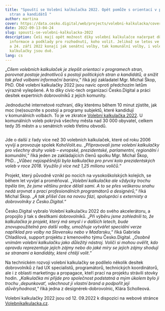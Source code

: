 ```yaml
---
title: "Spouští se Volební kalkulačka 2022. Opět pomůže s orientací v programech
  stran a kandidátů "
author: martina
cover: https://data.cesko.digital/web/projects/volebni-kalkulacka/cover.jpg
date: 2022-09-13-04-24
slug: spousti-se-volebni-kalkulacka-2022
description: Češi mají opět možnost díky volební kalkulačce načerpat důvěryhodné
  informace a podklady pro rozhodnutí, koho volit. Jelikož se letos ve dnech 23.
  a 24. září 2022 konají jak senátní volby, tak komunální volby, i volební
  kalkulačky jsou dvě.
lang: cs
---
```

„*Cílem volebních kalkulaček je zlepšit orientaci v programech stran, porovnat postoje jednotlivců s postoji politických stran a kandidátů, a snížit tak před volbami informační bariéru*,“ říká její zakladatel Mgr. Michal Škop, PhD. Obě volební kalkulačky 2022 jsou navíc oproti předchozím letům výrazně vylepšené. A to díky civic-tech organizaci Česko.Digital a práci desítek expertních dobrovolníků z jejich komunity. 

Jednoduché internetové rozhraní, díky kterému během 10 minut zjistíte, jak moc (ne)souzníte s postoji a programy subjektů, které kandidují v komunálních volbách. To je ve zkratce [Volební kalkulačka 2022](https://www.volebnikalkulacka.cz/). U komunálních voleb pokrývá všechny města nad 30 000 obyvatel, celkem tedy 35 městn a u senátních voleb třetinu obvodů.

![]()

Jde o další z řady více než 30 volebních kalkulaček, které od roku 2006 vyvíjí a provozuje spolek KohoVolit.eu. „*Připravovali jsme volební kalkulačky pro všechny druhy voleb – evropské, prezidentské, parlamentní, regionální i komunální*,“ říká jeden ze zakládajících členů spolku Mgr. Michal Škop, PhD.. „*Vůbec nejúspěšnější byla kalkulačka pro první kolo prezidentských voleb v roce 2018. Využilo ji více než 1,25 milionu voličů*.“ 

Projekt, který původně vznikl po nocích na vysokoškolských kolejích, se během let vyvíjel a proměňoval. „*Volební kalkulačka ale vždycky trochu trpěla tím, že jsme většinu práce dělali sami. A to se přes veškerou snahu nedá srovnat s prací profesionálních programátorů a designérů*,“ říká Michal Škop. „*A tak přišel čas na novou fázi, spolupráci s externisty a dobrovolníky z Česko.Digital*.“

Česko.Digital vybralo Volební kalkulačku 2022 do svého akcelerátoru, a propojilo ji tak s desítkami dobrovolníků. „*Při výběru jsme zohlednili to, že kalkulačka je projekt, který má smysl i v dalších letech, bude znovupoužitelná pro další volby, umožňuje vytvářet speciální verze například pro volby na Slovensku nebo v Maďarsku*,“ říká Gabriela Chladilová, support projektu z kmenového týmu Česko.Digital. „*Osobně vnímám volební kalkulačku jako důležitý nástroj. Voliči si mohou ověřit, kdo opravdu reprezentuje jejich zájmy nebo do jaké míry se jejich zájmy shodují se stranami a kandidáty, které chtějí volit*.“   

Na technickém rozvoji volební kalkulačky se podílelo několik desítek dobrovolníků z řad UX specialistů, programátorů, technických koordinátorů, ale i z oblasti marketingu a propagace, kteří prací na projektu strávili stovky hodin. „*Kalkulačka mi přijde pro společnost podstatná a mým úkolem bylo ji trochu ‚depunkovat‘, vdechnout jí vlastní brand a podpořit její důvěryhodnost*,“ říká jedna z designérek-dobrovolnic, Klára Scholleová.

Volební kalkulačky 2022 jsou od 12. 09.2022 k dispozici na webové stránce [Volebnikalkulacka.cz](https://www.volebnikalkulacka.cz/).